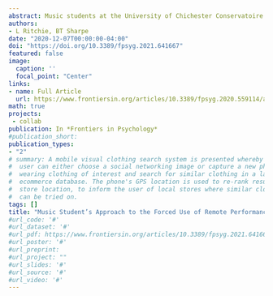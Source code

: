 ```yaml
---
abstract: Music students at the University of Chichester Conservatoire completed questionnaires about their experience of the forced use of remote teaching and learning due to Lockdown, as imposed in the United Kingdom from March to June 2020, and how this impacted their self-beliefs, decision making processes, and methods of preparation for their performance assessments. Students had the choice to either have musical performance assessed in line with originally published deadlines (still in Lockdown) via self-recorded video or defer the assessment until the following academic year. Student’s choice to defer or submit the assessment during Lockdown was influenced by a range of forced factors, such as adaptions required by online teaching, limitations of rehearsal in their home environment, and the challenges in facilitating and recording their own assessments. Students completed online questionnaires about their self-efficacy, resilience, wellbeing, and provided free text responses explaining the reasoning for their decision to record their performance or to defer the assessment were coded to reveal patterns impacting their decision and preparation processes. Those choosing to submit their assessments demonstrated more strategies in their preparation and reported higher perceived self-efficacy scores. The specific conditions for this assessment, as a result of Lockdown, revealed correlations between resilience and both self-efficacy and wellbeing. The impact on teaching and the student experience is discussed and suggestions to support students in future settings of blended delivery are presented. Theoretical and practical implications are discussed.
authors:
- L Ritchie, BT Sharpe
date: "2020-12-07T00:00:00-04:00"
doi: "https://doi.org/10.3389/fpsyg.2021.641667"
featured: false
image:
  caption: ''
  focal_point: "Center"
links:
- name: Full Article
  url: https://www.frontiersin.org/articles/10.3389/fpsyg.2020.559114/abstract
math: true
projects:
 - collab
publication: In *Frontiers in Psychology*
#publication_short: 
publication_types:
- "2"
# summary: A mobile visual clothing search system is presented whereby a smart phone
#  user can either choose a social networking image or capture a new photo of a person
#  wearing clothing of interest and search for similar clothing in a large cloud-based
#  ecommerce database. The phone's GPS location is used to re-rank results by retail
#  store location, to inform the user of local stores where similar clothing items
#  can be tried on.
tags: []
title: "Music Student’s Approach to the Forced Use of Remote Performance Assessments"
#url_code: '#'
#url_dataset: '#'
#url_pdf: https://www.frontiersin.org/articles/10.3389/fpsyg.2021.641667/full
#url_poster: '#'
#url_preprint: 
#url_project: ""
#url_slides: '#'
#url_source: '#'
#url_video: '#'
---
```



